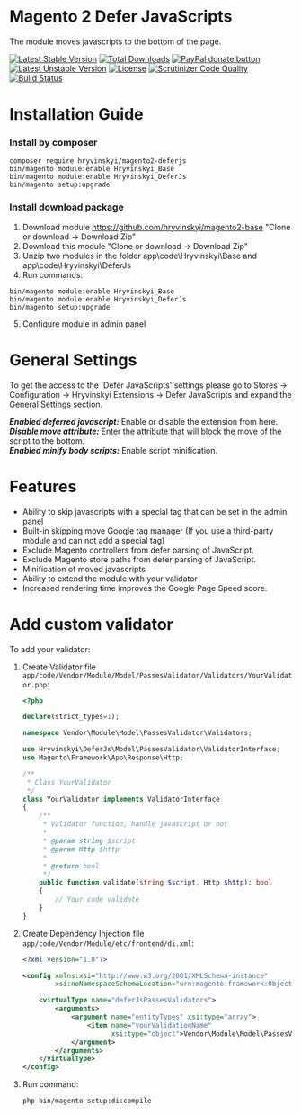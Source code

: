# Magento 2 Defer JavaScripts

The module moves javascripts to the bottom of the page.

[![Latest Stable Version](https://poser.pugx.org/hryvinskyi/magento2-deferjs/v/stable)](https://packagist.org/packages/hryvinskyi/magento2-deferjs)
[![Total Downloads](https://poser.pugx.org/hryvinskyi/magento2-deferjs/downloads)](https://packagist.org/packages/hryvinskyi/magento2-deferjs)
[![PayPal donate button](https://img.shields.io/badge/paypal-donate-yellow.svg)](https://www.paypal.com/cgi-bin/webscr?cmd=_donations&business=legionerblack%40yandex%2eru&lc=UA&item_name=Magento%202%20Defer%20Javascript&currency_code=USD&bn=PP%2dDonationsBF%3abtn_donateCC_LG%2egif%3aNonHosted "Donate once-off to this project using Paypal")
[![Latest Unstable Version](https://poser.pugx.org/hryvinskyi/magento2-deferjs/v/unstable)](https://packagist.org/packages/oakcms/oakcms)
[![License](https://poser.pugx.org/hryvinskyi/magento2-deferjs/license)](https://packagist.org/packages/hryvinskyi/magento2-deferjs)
[![Scrutinizer Code Quality](https://scrutinizer-ci.com/g/hryvinskyi/magento2-deferjs/badges/quality-score.png?b=master)](https://scrutinizer-ci.com/g/hryvinskyi/magento2-deferjs/?branch=master)
[![Build Status](https://scrutinizer-ci.com/g/hryvinskyi/magento2-deferjs/badges/build.png?b=master)](https://scrutinizer-ci.com/g/hryvinskyi/magento2-deferjs/build-status/master)


# Installation Guide
### Install by composer
````
composer require hryvinskyi/magento2-deferjs
bin/magento module:enable Hryvinskyi_Base
bin/magento module:enable Hryvinskyi_DeferJs
bin/magento setup:upgrade
````
### Install download package
1. Download module https://github.com/hryvinskyi/magento2-base "Clone or download -> Download Zip" 
2. Download this module "Clone or download -> Download Zip"
3. Unzip two modules in the folder app\code\Hryvinskyi\Base and app\code\Hryvinskyi\DeferJs
4. Run commands:

```
bin/magento module:enable Hryvinskyi_Base
bin/magento module:enable Hryvinskyi_DeferJs
bin/magento setup:upgrade
```
5. Configure module in admin panel

# General Settings
To get the access to the 'Defer JavaScripts' settings please go to
Stores -> Configuration -> Hryvinskyi Extensions -> Defer JavaScripts and expand the General Settings section.

***Enabled deferred javascript:*** Enable or disable the extension from here.  
***Disable move attribute:*** Enter the attribute that will block the move of the script to the bottom.  
***Enabled minify body scripts:*** Enable script minification.

# Features

- Ability to skip javascripts with a special tag that can be set in the admin panel
- Built-in skipping move Google tag manager (If you use a third-party module and can not add a special tag)
- Exclude Magento controllers from defer parsing of JavaScript.
- Exclude Magento store paths from defer parsing of JavaScript.
- Minification of moved javascripts
- Ability to extend the module with your validator
- Increased rendering time improves the Google Page Speed score.

# Add custom validator
To add your validator:

1. Create Validator file `app/code/Vendor/Module/Model/PassesValidator/Validators/YourValidator.php`:

    ```php
    <?php
    
    declare(strict_types=1);
    
    namespace Vendor\Module\Model\PassesValidator\Validators;
    
    use Hryvinskyi\DeferJs\Model\PassesValidator\ValidatorInterface;
    use Magento\Framework\App\Response\Http;
    
    /**
     * Class YourValidator
     */
    class YourValidator implements ValidatorInterface
    {
        /**
         * Validator function, handle javascript or not
         *
         * @param string $script
         * @param Http $http
         *
         * @return bool
         */
        public function validate(string $script, Http $http): bool
        {
            // Your code validate
        }
    }
    ```

2. Create Dependency Injection file `app/code/Vendor/Module/etc/frontend/di.xml`:

    ```xml
    <?xml version="1.0"?>
    
    <config xmlns:xsi="http://www.w3.org/2001/XMLSchema-instance"
            xsi:noNamespaceSchemaLocation="urn:magento:framework:ObjectManager/etc/config.xsd">
    
        <virtualType name="deferJsPassesValidators">
            <arguments>
                <argument name="entityTypes" xsi:type="array">
                    <item name="yourValidationName"
                          xsi:type="object">Vendor\Module\Model\PassesValidator\Validators\YourValidator</item>
                </argument>
            </arguments>
        </virtualType>
    </config>
    ```

3. Run command:
    ```
    php bin/magento setup:di:compile
    ```
